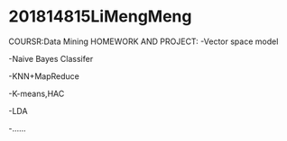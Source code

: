 # 201814815LiMengMeng
COURSR:Data Mining 
HOMEWORK AND PROJECT:
-Vector space model

-Naive Bayes Classifer

-KNN+MapReduce

-K-means,HAC

-LDA

-......
